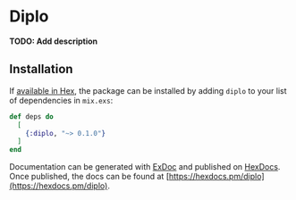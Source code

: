 # Diplo

**TODO: Add description**

## Installation

If [available in Hex](https://hex.pm/docs/publish), the package can be installed
by adding `diplo` to your list of dependencies in `mix.exs`:

```elixir
def deps do
  [
    {:diplo, "~> 0.1.0"}
  ]
end
```

Documentation can be generated with [ExDoc](https://github.com/elixir-lang/ex_doc)
and published on [HexDocs](https://hexdocs.pm). Once published, the docs can
be found at [https://hexdocs.pm/diplo](https://hexdocs.pm/diplo).


